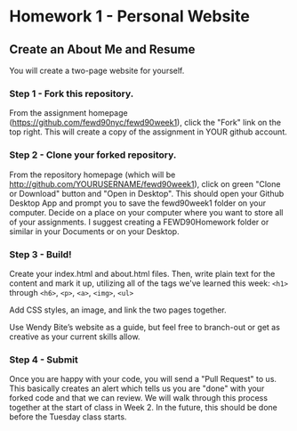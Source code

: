 # Homework 1 - Personal Website

## Create an About Me and Resume

You will create a two-page website for yourself.

### Step 1 - Fork this repository.

From the assignment homepage (https://github.com/fewd90nyc/fewd90week1), click the "Fork" link on the top right. This will create a copy of the assignment in YOUR github account.

### Step 2 - Clone your forked repository.

From the repository homepage (which will be http://github.com/YOURUSERNAME/fewd90week1), click on green "Clone or Download" button and "Open in Desktop". This should open your Github Desktop App and prompt you to save the fewd90week1 folder on your computer. Decide on a place on your computer where you want to store all of your assignments. I suggest creating a FEWD90Homework folder or similar in your Documents or on your Desktop. 

### Step 3 - Build!

Create your index.html and about.html files. Then, write plain text for the content and mark it up, utilizing all of the tags we've learned this week: `<h1>` through `<h6>`, `<p>`, `<a>`, `<img>`, `<ul>`

Add CSS styles, an image, and link the two pages together.

Use Wendy Bite’s website as a guide, but feel free to branch-out or get as creative as your current skills allow.

### Step 4 - Submit

Once you are happy with your code, you will send a "Pull Request" to us. This basically creates an alert which tells us you are "done" with your forked code and that we can review. We will walk through this process together at the start of class in Week 2. In the future, this should be done before the Tuesday class starts.
